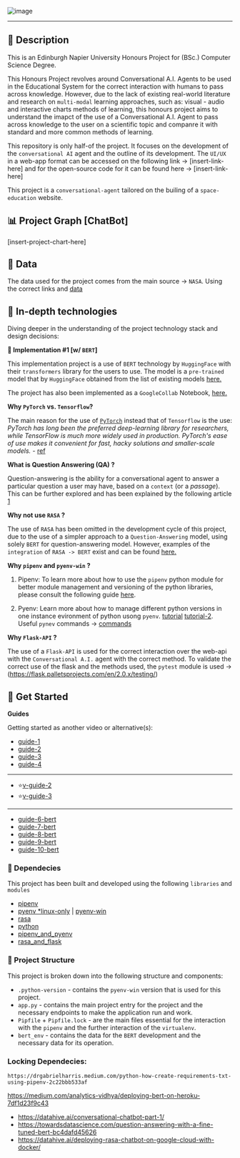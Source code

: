 ![image](https://user-images.githubusercontent.com/20924663/149317090-2482101c-87f2-4fdc-aecc-80e088b66f30.png)

---

## 📜 Description

This is an Edinburgh Napier University Honours Project for (BSc.) Computer Science Degree. 

This Honours Project revolves around Conversational A.I. Agents to be used in the Educational System for the correct interaction with humans to pass across knowledge. However, due to the lack of existing real-world literature and research on `multi-modal` learning approaches, such as: visual - audio and interactive charts methods of learning, this honours project aims to understand the imapct of the use of a Conversational A.I. Agent to pass across knowledge to the user on a scientific topic and companre it with standard and more common methods of learning.

This repository is only half-of the project. It focuses on the development of the `conversational AI` agent and the outline of its development. The `UI/UX` in a web-app format can be accessed on the following link -> [insert-link-here] and for the open-source code for it can be found here -> [insert-link-here]

This project is a `conversational-agent` tailored on the builing of a `space-education` website.

## 📊 Project Graph [ChatBot]

[insert-project-chart-here]

## 📃 Data

The data used for the project comes from the main source -> `NASA`. Using the correct links and [data](https://solarsystem.nasa.gov/moons/saturn-moons/titan/overview/)

## 🔭 In-depth technologies

Diving deeper in the understanding of the project technology stack and design decisions:

**📌 Implementation #1 [w/ `BERT`]**

This implementation project is a use of `BERT` technology by `HuggingFace` with their `transformers` library for the users to use. The model is a `pre-trained` model that by `HuggingFace` obtained from the list of existing models [here.](https://huggingface.co/models)

The project has also been implemented as a `GoogleCollab` Notebook, [here.](https://colab.research.google.com/drive/1BkZXC41xG9hDmCmkJHKnHr3bu_RH0gAO?usp=sharing)

**Why `PyTorch` vs. `Tensorflow`?**

The main reason for the use of [`PyTorch`](https://pytorch.org/) instead that of `Tensorflow` is the use: _PyTorch has long been the preferred deep-learning library for researchers, while TensorFlow is much more widely used in production. PyTorch's ease of use makes it convenient for fast, hacky solutions and smaller-scale models._ - [ref](https://www.udacity.com/blog/2020/05/pytorch-vs-tensorflow-what-you-need-to-know.html)

**What is Question Answering (QA) ?**

Question-answering is the ability for a conversational agent to answer a particular question a user may have, based on a `context` (or a _passage_). This can be further explored and has been explained by the following article [1](https://blog.marketmuse.com/glossary/question-answering-definition/)

**Why not use `RASA` ?**

The use of `RASA` has been omitted in the development cycle of this project, due to the use of a simpler approach to a `Question-Answering` model, using solely `BERT` for question-answering model. However, examples of the `integration` of `RASA -> BERT` exist and can be found [here.](https://rasa.com/blog/how-to-benchmark-bert/)

**Why `pipenv` and `pyenv-win` ?**

1. Pipenv: To learn more about how to use the `pipenv` python module for better module management and versioning of the python libraries, please consult the following guide [here](https://pipenv-fork.readthedocs.io/en/latest/basics.html).

2. Pyenv: Learn more about how to manage different python versions in one instance evironment of python usong `pyenv`. [tutorial](https://switowski.com/blog/pyenv) [tutorial-2](https://realpython.com/intro-to-pyenv/). Useful `pynev` commands -> [commands](https://github.com/pyenv/pyenv/blob/master/COMMANDS.md)

**Why `Flask-API` ?**

The use of a `Flask-API` is used for the correct interaction over the web-api with the `Conversational A.I.` agent with the correct method. To validate the correct use of the flask and the methods used, the `pytest` module is used -> (https://flask.palletsprojects.com/en/2.0.x/testing/)

## 🚀 Get Started

**Guides**

Getting started as another video or alternative(s):

- [guide-1](https://www.machinelearningplus.com/nlp/chatbot-with-rasa-and-spacy/)
- [guide-2](https://towardsdatascience.com/create-chatbot-using-rasa-part-1-67f68e89ddad)
- [guide-3](https://medium.com/co-learning-lounge/step-by-step-guide-to-install-rasa-x-in-windows-without-docker-85da8502bce)
- [guide-4](https://medium.com/analytics-vidhya/deploying-rasa-chatbot-on-heroku-using-docker-7199bf16c219)

---

- ⭐[v-guide-2](https://www.youtube.com/watch?v=Nk9K4s8g9yQ)
- ⭐[v-guide-3](https://www.youtube.com/watch?v=sazsWmP2d3o)

---

- [guide-6-bert](https://github.com/allenai/scibert)
- [guide-7-bert](https://github.com/rsvp-ai/bertserini)
- [guide-8-bert](https://huggingface.co/models)
- [guide-9-bert](https://aclanthology.org/N19-4013/)
- [guide-10-bert](https://towardsdatascience.com/how-to-train-a-bert-model-from-scratch-72cfce554fc6)

### 📌 Dependecies

This project has been built and developed using the following `libraries` and `modules`

- [pipenv](https://pypi.org/project/pipenv/)
- [pyenv *linux-only](https://github.com/pyenv/pyenv) | [pyenv-win](https://github.com/pyenv-win/pyenv-win#installation)
- [rasa](https://pypi.org/project/rasa/)
- [python](https://www.python.org/downloads/)
- [pipenv_and_pyenv](https://hackernoon.com/reaching-python-development-nirvana-bb5692adf30c)
- [rasa_and_flask](https://www.skcript.com/svr/rasa-flask-together-forever/)

### 📂 Project Structure

This project is broken down into the following structure and components:

- `.python-version` - contains the `pyenv-win` version that is used for this project.
- `app.py` - contains the main project entry for the project and the necessary endpoints to make the application run and work.
- `Pipfile` + `Pipfile.lock` - are the main files essential for the interaction with the `pipenv` and the further interaction of the `virtualenv`.
- `bert_env` - contains the data for the `BERT` development and the necessary data for its operation.

### Locking Dependecies:

```
https://drgabrielharris.medium.com/python-how-create-requirements-txt-using-pipenv-2c22bbb533af
```

https://medium.com/analytics-vidhya/deploying-bert-on-heroku-7df1d23f9c43

- https://datahive.ai/conversational-chatbot-part-1/
- https://towardsdatascience.com/question-answering-with-a-fine-tuned-bert-bc4dafd45626
- https://datahive.ai/deploying-rasa-chatbot-on-google-cloud-with-docker/